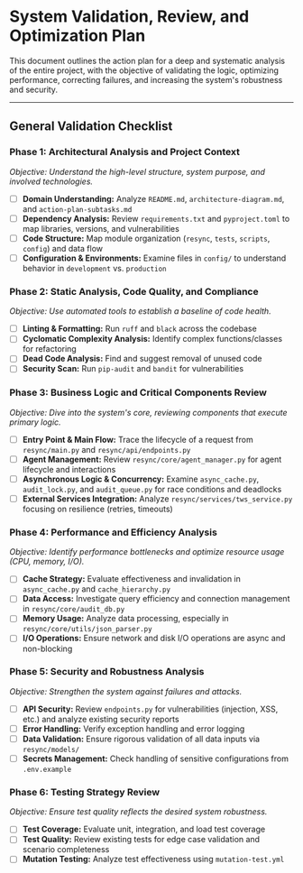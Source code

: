# System Validation, Review, and Optimization Plan

This document outlines the action plan for a deep and systematic analysis of the entire project, with the objective of validating the logic, optimizing performance, correcting failures, and increasing the system's robustness and security.

---

## General Validation Checklist

### **Phase 1: Architectural Analysis and Project Context**
*Objective: Understand the high-level structure, system purpose, and involved technologies.*

- [ ] **Domain Understanding:** Analyze `README.md`, `architecture-diagram.md`, and `action-plan-subtasks.md`
- [ ] **Dependency Analysis:** Review `requirements.txt` and `pyproject.toml` to map libraries, versions, and vulnerabilities
- [ ] **Code Structure:** Map module organization (`resync`, `tests`, `scripts`, `config`) and data flow
- [ ] **Configuration & Environments:** Examine files in `config/` to understand behavior in `development` vs. `production`

### **Phase 2: Static Analysis, Code Quality, and Compliance**
*Objective: Use automated tools to establish a baseline of code health.*

- [ ] **Linting & Formatting:** Run `ruff` and `black` across the codebase
- [ ] **Cyclomatic Complexity Analysis:** Identify complex functions/classes for refactoring
- [ ] **Dead Code Analysis:** Find and suggest removal of unused code
- [ ] **Security Scan:** Run `pip-audit` and `bandit` for vulnerabilities

### **Phase 3: Business Logic and Critical Components Review**
*Objective: Dive into the system's core, reviewing components that execute primary logic.*

- [ ] **Entry Point & Main Flow:** Trace the lifecycle of a request from `resync/main.py` and `resync/api/endpoints.py`
- [ ] **Agent Management:** Review `resync/core/agent_manager.py` for agent lifecycle and interactions
- [ ] **Asynchronous Logic & Concurrency:** Examine `async_cache.py`, `audit_lock.py`, and `audit_queue.py` for race conditions and deadlocks
- [ ] **External Services Integration:** Analyze `resync/services/tws_service.py` focusing on resilience (retries, timeouts)

### **Phase 4: Performance and Efficiency Analysis**
*Objective: Identify performance bottlenecks and optimize resource usage (CPU, memory, I/O).*

- [ ] **Cache Strategy:** Evaluate effectiveness and invalidation in `async_cache.py` and `cache_hierarchy.py`
- [ ] **Data Access:** Investigate query efficiency and connection management in `resync/core/audit_db.py`
- [ ] **Memory Usage:** Analyze data processing, especially in `resync/core/utils/json_parser.py`
- [ ] **I/O Operations:** Ensure network and disk I/O operations are async and non-blocking

### **Phase 5: Security and Robustness Analysis**
*Objective: Strengthen the system against failures and attacks.*

- [ ] **API Security:** Review `endpoints.py` for vulnerabilities (injection, XSS, etc.) and analyze existing security reports
- [ ] **Error Handling:** Verify exception handling and error logging
- [ ] **Data Validation:** Ensure rigorous validation of all data inputs via `resync/models/`
- [ ] **Secrets Management:** Check handling of sensitive configurations from `.env.example`

### **Phase 6: Testing Strategy Review**
*Objective: Ensure test quality reflects the desired system robustness.*

- [ ] **Test Coverage:** Evaluate unit, integration, and load test coverage
- [ ] **Test Quality:** Review existing tests for edge case validation and scenario completeness
- [ ] **Mutation Testing:** Analyze test effectiveness using `mutation-test.yml`
